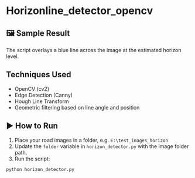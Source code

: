 # Horizonline_detector_opencv

## 🖼 Sample Result

The script overlays a blue line across the image at the estimated horizon level.

##  Techniques Used

- OpenCV (cv2)
- Edge Detection (Canny)
- Hough Line Transform
- Geometric filtering based on line angle and position

## ▶ How to Run
1. Place your road images in a folder, e.g. `E:\test_images_horizon`
2. Update the `folder` variable in `horizon_detector.py` with the image folder path.
3. Run the script:

```bash
python horizon_detector.py
